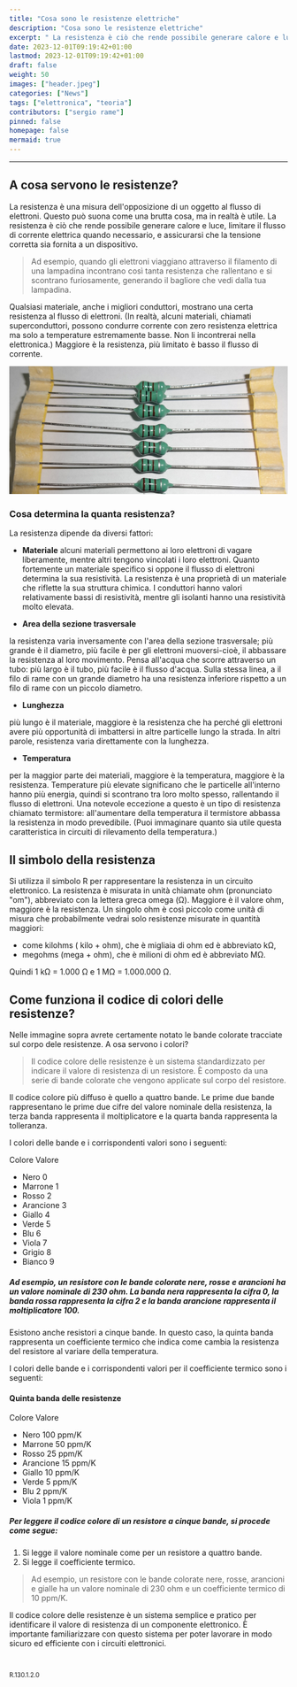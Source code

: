 ```yaml
---
title: "Cosa sono le resistenze elettriche"
description: "Cosa sono le resistenze elettriche"
excerpt: " La resistenza è ciò che rende possibile generare calore e luce, limitare il flusso di corrente elettrica quando necessario, e assicurarsi che la tensione corretta sia fornita a un dispositivo. ..."
date: 2023-12-01T09:19:42+01:00
lastmod: 2023-12-01T09:19:42+01:00
draft: false
weight: 50
images: ["header.jpeg"]
categories: ["News"]
tags: ["elettronica", "teoria"]
contributors: ["sergio rame"]
pinned: false
homepage: false
mermaid: true
---
```




<hr>

## A cosa servono le resistenze?

La resistenza è una misura dell'opposizione di un oggetto al flusso di elettroni. Questo può suona come una brutta cosa, ma in realtà è utile. La resistenza è ciò che rende possibile generare calore e luce, limitare il flusso di corrente elettrica quando necessario, e assicurarsi che la tensione corretta sia fornita a un dispositivo. 

> Ad esempio, quando gli elettroni viaggiano attraverso il filamento di una lampadina incontrano così tanta resistenza che rallentano e si scontrano furiosamente, generando il bagliore che vedi dalla tua lampadina.


Qualsiasi materiale, anche i migliori conduttori, mostrano una certa resistenza al flusso di elettroni. (In realtà, alcuni materiali, chiamati superconduttori, possono condurre corrente con zero resistenza elettrica ma solo a temperature estremamente basse. Non li incontrerai nella elettronica.) Maggiore è la resistenza, più limitato è basso il flusso di corrente.  

<img img width="800" class="x figure-img img-fluid lazyload blur-up"  src="images/101.png" alt="">

### Cosa determina la quanta resistenza? 

La resistenza dipende da diversi fattori: 

- **Materiale** 
alcuni materiali permettono ai loro elettroni di vagare liberamente, mentre altri tengono vincolati i loro elettroni. Quanto fortemente un materiale specifico si oppone il flusso di elettroni determina la sua resistività. La resistenza è una proprietà di un materiale che riflette la sua struttura chimica.  I conduttori hanno valori relativamente bassi di resistività, mentre gli isolanti hanno una resistività molto elevata.  



- **Area della sezione trasversale** 

la resistenza varia inversamente con l'area della sezione trasversale; più grande è il diametro, più facile è per gli elettroni muoversi-cioè, il abbassare la resistenza al loro movimento. Pensa all'acqua che scorre attraverso un tubo: più largo è il tubo, più facile è il flusso d'acqua. Sulla stessa linea, a il filo di rame con un grande diametro ha una resistenza inferiore rispetto a un filo di rame con un piccolo diametro.  

- **Lunghezza** 

più lungo è il materiale, maggiore è la resistenza che ha perché gli elettroni avere più opportunità di imbattersi in altre particelle lungo la strada. In altri
parole, resistenza varia direttamente con la lunghezza.


- **Temperatura** 

per la maggior parte dei materiali, maggiore è la temperatura, maggiore è la resistenza. Temperature più elevate significano che le particelle all'interno hanno più energia, quindi si scontrano tra loro molto spesso, rallentando il flusso di elettroni. Una notevole eccezione a questo è un tipo di resistenza chiamato termistore: all'aumentare della temperatura il termistore abbassa la resistenza in modo prevedibile. (Puoi immaginare quanto sia utile questa caratteristica in circuiti di rilevamento della temperatura.) 

## Il simbolo della resistenza
Si utilizza il simbolo R per rappresentare la resistenza in un circuito elettronico. La resistenza è misurata in unità chiamate ohm (pronunciato "om"), abbreviato con la lettera greca omega (Ω). Maggiore è il valore ohm, maggiore è la resistenza.  Un singolo ohm è così piccolo come unità di misura che probabilmente vedrai solo resistenze misurate in quantità maggiori:

-  come kilohms ( kilo + ohm), che è migliaia di ohm ed è abbreviato kΩ, 
-  megohms (mega + ohm), che è milioni di ohm ed è abbreviato MΩ. 

Quindi 1 kΩ = 1.000 Ω e 1 MΩ = 1.000.000 Ω.  

## Come funziona il codice di colori delle resistenze?

Nelle immagine sopra avrete certamente notato le bande colorate tracciate sul corpo dele resistenze. A osa servono i colori?

> Il codice colore delle resistenze è un sistema standardizzato per indicare il valore di resistenza di un resistore. È composto da una serie di bande colorate che vengono applicate sul corpo del resistore.

Il codice colore più diffuso è quello a quattro bande. Le prime due bande rappresentano le prime due cifre del valore nominale della resistenza, la terza banda rappresenta il moltiplicatore e la quarta banda rappresenta la tolleranza.

I colori delle bande e i corrispondenti valori sono i seguenti:

Colore	Valore
- Nero      0
- Marrone   1
- Rosso     2
- Arancione 3
- Giallo    4
- Verde     5
- Blu       6
- Viola     7
- Grigio    8
- Bianco    9

##### Ad esempio, un resistore con le bande colorate nere, rosse e arancioni ha un valore nominale di 230 ohm. La banda nera rappresenta la cifra 0, la banda rossa rappresenta la cifra 2 e la banda arancione rappresenta il moltiplicatore 100.

Esistono anche resistori a cinque bande. In questo caso, la quinta banda rappresenta un coefficiente termico che indica come cambia la resistenza del resistore al variare della temperatura.

I colori delle bande e i corrispondenti valori per il coefficiente termico sono i seguenti:

#### Quinta banda delle resistenze
Colore	Valore
- Nero	100 ppm/K
- Marrone	50 ppm/K
- Rosso	25 ppm/K
- Arancione	15 ppm/K
- Giallo	10 ppm/K
- Verde	5 ppm/K
- Blu	2 ppm/K
- Viola	1 ppm/K

##### Per leggere il codice colore di un resistore a cinque bande, si procede come segue:

1. Si legge il valore nominale come per un resistore a quattro bande.
2. Si legge il coefficiente termico.

> Ad esempio, un resistore con le bande colorate nere, rosse, arancioni e gialle ha un valore nominale di 230 ohm e un coefficiente termico di 10 ppm/K.

Il codice colore delle resistenze è un sistema semplice e pratico per identificare il valore di resistenza di un componente elettronico. È importante familiarizzare con questo sistema per poter lavorare in modo sicuro ed efficiente con i circuiti elettronici.

<br>

<p style="font-size: 0.8em;">R.130.1.2.0</p>
